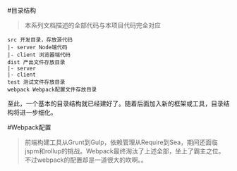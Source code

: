 #目录结构

> 本系列文档描述的全部代码与本项目代码完全对应

```
src 开发目录，存放源代码
|- server Node端代码
|- client 浏览器端代码
dist 产出文件存放目录
|- server
|- client
test 测试文件存放目录
webpack Webpack配置文件存放目录
```

至此，一个基本的目录结构就已经建好了。随着后面加入新的框架或工具，目录结构将进一步细化。

#Webpack配置

> 前端构建工具从Grunt到Gulp，依赖管理从Require到Sea，期间还面临jspm和rollup的挑战。Webpack最终淘汰了上述全部，坐上了霸主之位。不过webpack的配置却是一道很大的坎啊。。